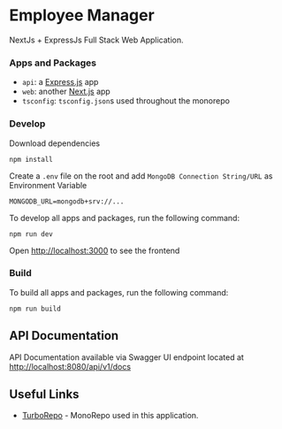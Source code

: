 # Employee Manager 

NextJs + ExpressJs Full Stack Web Application.


### Apps and Packages

- `api`: a [Express.js](https://expressjs.com/) app
- `web`: another [Next.js](https://nextjs.org/) app
- `tsconfig`: `tsconfig.json`s used throughout the monorepo

### Develop

Download dependencies
```shell
npm install
```
Create a `.env` file on the root and add `MongoDB Connection String/URL` as Environment Variable

```
MONGODB_URL=mongodb+srv://...
```
To develop all apps and packages, run the following command:

```
npm run dev
```
Open [http://localhost:3000](http://localhost:3000) to see the frontend


### Build

To build all apps and packages, run the following command:

```
npm run build
```
## API Documentation
API Documentation available via Swagger UI endpoint located at
[http://localhost:8080/api/v1/docs](http://localhost:8080/api/v1/docs)
## Useful Links

- [TurboRepo](https://turbo.build/) - MonoRepo used in this application.
